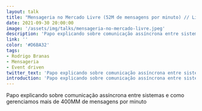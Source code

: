 ```yaml
---
layout: talk
title: "Mensageria no Mercado Livre (52M de mensagens por minuto) // Live #92"
date: 2021-09-30 20:00:00
image: '/assets/img/talks/mensageria-no-mercado-livre.jpeg'
description: 'Papo explicando sobre comunicação assíncrona entre sistemas e como gerenciamos mais de 400MM de mensagens por minuto'
link: ''
color: '#D6BA32'
tags:
- Rodrigo Branas
- Mensageria
- Event driven
twitter_text: 'Papo explicando sobre comunicação assíncrona entre sistemas e como gerenciamos mais de 400MM de mensagens por minuto'
introduction: 'Papo explicando sobre comunicação assíncrona entre sistemas e como gerenciamos mais de 400MM de mensagens por minuto'
---
```


Papo explicando sobre comunicação assíncrona entre sistemas e como gerenciamos mais de 400MM de mensagens por minuto